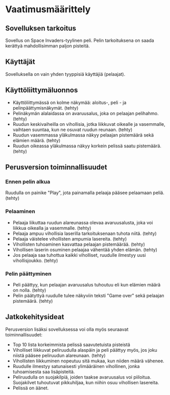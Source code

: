 # Vaatimusmäärittely

## Sovelluksen tarkoitus
Sovellus on Space Invaders-tyylinen peli. Pelin tarkoituksena on saada kerättyä mahdollisimman paljon pisteitä.

## Käyttäjät
Sovelluksella on vain yhden tyyppisiä käyttäjiä (pelaajat).

## Käyttöliittymäluonnos
- Käyttöliittymässä on kolme näkymää: aloitus-, peli - ja pelinpäättymisnäkymät. (tehty)
- Pelinäkymän alalaidassa on avaruusalus, joka on pelaajan pelihahmo. (tehty)
- Ruudun keskivaiheilla on vihollisia, jotka liikkuvat oikealle ja vasemmalle, vaihtaen suuntaa, kun ne osuvat ruudun reunaan. (tehty)
- Ruudun vasemmassa yläkulmassa näkyy pelaajan pistemäärä sekä elämien määrä. (tehty)
- Ruudun oikeassa yläkulmassa näkyy korkein pelissä saatu pistemäärä. (tehty)

## Perusversion toiminnallisuudet

### Ennen pelin alkua
Ruudulla on painike "Play", jota painamalla pelaaja pääsee pelaamaan peliä. (tehty)

### Pelaaminen
- Pelaaja liikuttaa ruudun alareunassa olevaa avaruusalusta, joka voi liikkua oikealla ja vasemmalle. (tehty)
- Pelaaja ampuu vihollisia laserilla tarkoituksenaan tuhota niitä. (tehty)
- Pelaaja väistelee vihollisten ampumia lasereita. (tehty)
- Vihollisten tuhoaminen kasvattaa pelaajan pistemäärää. (tehty)
- Vihollisen laserin osuminen pelaajaa vähentää yhden elämän. (tehty)
- Jos pelaaja saa tuhottua kaikki viholliset, ruudulle ilmestyy uusi vihollisjoukko. (tehty)

### Pelin päättyminen
- Peli päättyy, kun pelaajan avaruusalus tuhoutuu eli kun elämien määrä on nolla. (tehty)
- Pelin päätyttyä ruudulle tulee näkyviin teksti "Game over" sekä pelaajan pistemäärä. (tehty)

## Jatkokehitysideat
Perusversion lisäksi sovelluksessa voi olla myös seuraavat toiminnallisuudet:
- Top 10 lista korkeimmista pelissä saavutetuista pisteistä
- Viholliset liikkuvat peliruudulla alaspäin ja peli päättyy myös, jos joku niistä pääsee peliruudun alareunaan. (tehty)
- Vihollisten liikkuminen nopeutuu sitä mukaa, kun niiden määrä vähenee.
- Ruudulle ilmestyy satunaisesti ylimääräinen vihollinen, jonka tuhoamisesta saa lisäpisteitä.
- Peliruudulla on suojakilpiä, joiden taakse avaruusalus voi piiloitua. Suojakilvet tuhoutuvat pikkuhiljaa, kun niihin osuu vihollisen lasereita.
- Pelissä on äänet.

